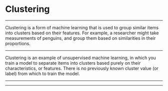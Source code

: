 # Clustering

---

Clustering is a form of machine learning that is used to group similar items into clusters based on their features. For example, a researcher might take measurements of penguins, and group them based on similarities in their proportions.

---

Clustering is an example of unsupervised machine learning, in which you train a model to separate items into clusters based purely on their characteristics, or features. There is no previously known cluster value (or label) from which to train the model.

---


---
